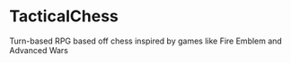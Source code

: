 # TacticalChess

Turn-based RPG based off chess inspired by games like Fire Emblem and Advanced Wars
